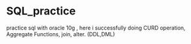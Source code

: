 # SQL_practice
practice sql with oracle 10g , here i successfully doing CURD operation, Aggregate Functions, join, alter. (DDL,DML)
